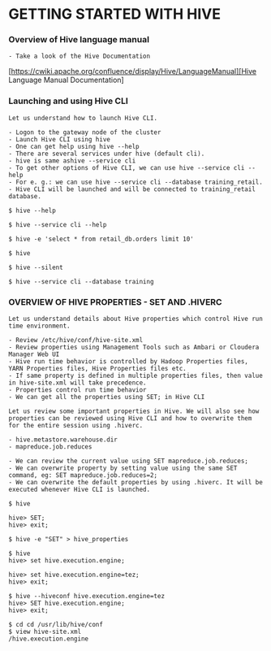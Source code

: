 # GETTING STARTED WITH HIVE

### Overview of Hive language manual
````text
- Take a look of the Hive Documentation
````

[https://cwiki.apache.org/confluence/display/Hive/LanguageManual][Hive Language Manual Documentation]

[Hive Language Manual Documentation]: https://cwiki.apache.org/confluence/display/Hive/LanguageManual

### Launching and using Hive CLI
````text
Let us understand how to launch Hive CLI.

- Logon to the gateway node of the cluster
- Launch Hive CLI using hive
- One can get help using hive --help
- There are several services under hive (default cli).
- hive is same ashive --service cli
- To get other options of Hive CLI, we can use hive --service cli --help
- For e. g.: we can use hive --service cli --database training_retail.
- Hive CLI will be launched and will be connected to training_retail database.
````
````shell script
$ hive --help

$ hive --service cli --help

$ hive -e 'select * from retail_db.orders limit 10'

$ hive

$ hive --silent

$ hive --service cli --database training
````
### OVERVIEW OF HIVE PROPERTIES - SET AND .HIVERC
````text
Let us understand details about Hive properties which control Hive run time environment.

- Review /etc/hive/conf/hive-site.xml
- Review properties using Management Tools such as Ambari or Cloudera Manager Web UI
- Hive run time behavior is controlled by Hadoop Properties files, YARN Properties files, Hive Properties files etc.
- If same property is defined in multiple properties files, then value in hive-site.xml will take precedence.
- Properties control run time behavior
- We can get all the properties using SET; in Hive CLI

Let us review some important properties in Hive. We will also see how properties can be reviewed using Hive CLI and how to overwrite them for the entire session using .hiverc.

- hive.metastore.warehouse.dir
- mapreduce.job.reduces

- We can review the current value using SET mapreduce.job.reduces;
- We can overwrite property by setting value using the same SET command, eg: SET mapreduce.job.reduces=2;
- We can overwrite the default properties by using .hiverc. It will be executed whenever Hive CLI is launched.
````
````shell script
$ hive

hive> SET;
hive> exit;

$ hive -e "SET" > hive_properties

$ hive
hive> set hive.execution.engine;

hive> set hive.execution.engine=tez;
hive> exit;

$ hive --hiveconf hive.execution.engine=tez
hive> SET hive.execution.engine;
hive> exit;

$ cd cd /usr/lib/hive/conf
$ view hive-site.xml
/hive.execution.engine
````
